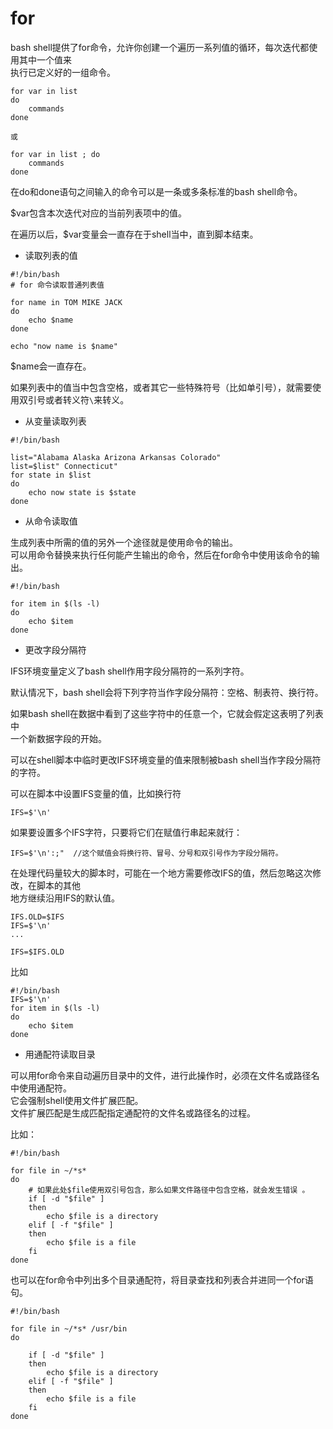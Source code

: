 # for 

bash shell提供了for命令，允许你创建一个遍历一系列值的循环，每次迭代都使用其中一个值来  
执行已定义好的一组命令。

````
for var in list
do
	commands
done

或

for var in list ; do
	commands
done
````

在do和done语句之间输入的命令可以是一条或多条标准的bash shell命令。

$var包含本次迭代对应的当前列表项中的值。

在遍历以后，$var变量会一直存在于shell当中，直到脚本结束。


* 读取列表的值

````
#!/bin/bash
# for 命令读取普通列表值

for name in TOM MIKE JACK 
do
	echo $name
done

echo "now name is $name"
````

$name会一直存在。

如果列表中的值当中包含空格，或者其它一些特殊符号（比如单引号），就需要使用双引号或者转义符``\``来转义。

* 从变量读取列表

````
#!/bin/bash

list="Alabama Alaska Arizona Arkansas Colorado"
list=$list" Connecticut"
for state in $list
do
	echo now state is $state
done
````

* 从命令读取值

生成列表中所需的值的另外一个途径就是使用命令的输出。  
可以用命令替换来执行任何能产生输出的命令，然后在for命令中使用该命令的输出。

````
#!/bin/bash

for item in $(ls -l)
do
	echo $item
done
````



* 更改字段分隔符

IFS环境变量定义了bash shell作用字段分隔符的一系列字符。

默认情况下，bash shell会将下列字符当作字段分隔符：空格、制表符、换行符。

如果bash shell在数据中看到了这些字符中的任意一个，它就会假定这表明了列表中  
一个新数据字段的开始。

可以在shell脚本中临时更改IFS环境变量的值来限制被bash shell当作字段分隔符的字符。

可以在脚本中设置IFS变量的值，比如换行符
````
IFS=$'\n'
````

如果要设置多个IFS字符，只要将它们在赋值行串起来就行：

````
IFS=$'\n':;"  //这个赋值会将换行符、冒号、分号和双引号作为字段分隔符。
````

在处理代码量较大的脚本时，可能在一个地方需要修改IFS的值，然后忽略这次修改，在脚本的其他  
地方继续沿用IFS的默认值。

````
IFS.OLD=$IFS
IFS=$'\n'
...

IFS=$IFS.OLD
````

比如

````
#!/bin/bash
IFS=$'\n'
for item in $(ls -l)
do
	echo $item
done
````

* 用通配符读取目录

可以用for命令来自动遍历目录中的文件，进行此操作时，必须在文件名或路径名中使用通配符。  
它会强制shell使用文件扩展匹配。  
文件扩展匹配是生成匹配指定通配符的文件名或路径名的过程。

比如：

````
#!/bin/bash

for file in ~/*s*
do
	# 如果此处$file使用双引号包含，那么如果文件路径中包含空格，就会发生错误 。
	if [ -d "$file" ]  
	then
		echo $file is a directory
	elif [ -f "$file" ]
	then
		echo $file is a file
	fi
done
````

也可以在for命令中列出多个目录通配符，将目录查找和列表合并进同一个for语句。

````
#!/bin/bash

for file in ~/*s* /usr/bin
do
	
	if [ -d "$file" ]  
	then
		echo $file is a directory
	elif [ -f "$file" ]
	then
		echo $file is a file
	fi
done
````




